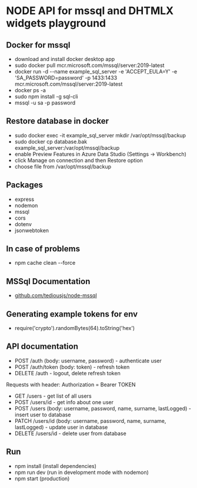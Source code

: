 # NODE API for mssql and DHTMLX widgets playground

## Docker for mssql
-   download and install docker desktop app
-   sudo docker pull mcr.microsoft.com/mssql/server:2019-latest
-   docker run -d --name example_sql_server -e 'ACCEPT_EULA=Y' -e 'SA_PASSWORD=password' -p 1433:1433 mcr.microsoft.com/mssql/server:2019-latest
-   docker ps -a
-   sudo npm install -g sql-cli
-   mssql -u sa -p password

## Restore database in docker
-   sudo docker exec -it example_sql_server mkdir /var/opt/mssql/backup
-   sudo docker cp database.bak example_sql_server:/var/opt/mssql/backup
-   enable Preview Features in Azure Data Studio (Settings -> Workbench)
-   click Manage on connection and then Restore option
-   choose file from /var/opt/mssql/backup

## Packages
-   express
-   nodemon
-   mssql
-   cors
-   dotenv
-   jsonwebtoken

## In case of problems
-   npm cache clean --force

## MSSql Documentation
-   [github.com/tediousjs/node-mssql](https://github.com/tediousjs/node-mssql)

## Generating example tokens for env
-   require('crypto').randomBytes(64).toString('hex')

## API documentation
-   POST /auth (body: username, password) - authenticate user
-   POST /auth/token (body: token) - refresh token
-   DELETE /auth - logout, delete refresh token

Requests with header: Authorization = Bearer TOKEN
-   GET /users - get list of all users
-   POST /users/id - get info about one user
-   POST /users (body: username, password, name, surname, lastLogged) - insert user to database
-   PATCH /users/id (body: username, password, name, surname, lastLogged) - update user in database
-   DELETE /users/id - delete user from database

## Run
-   npm install (install dependencies)
-   npm run dev (run in development mode with nodemon)
-   npm start (production)